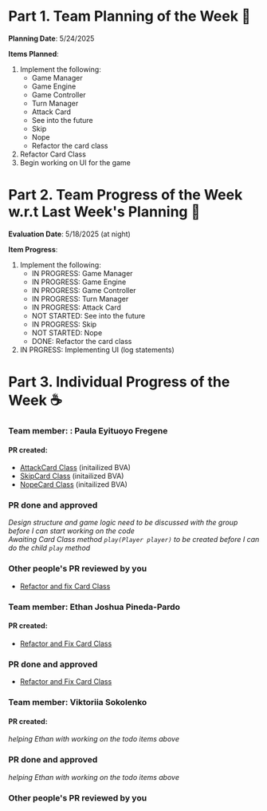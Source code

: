 # Part 1. Team Planning of the Week :ledger:
**Planning Date**: 5/24/2025

**Items Planned**:
1. Implement the following:
    * Game Manager
    * Game Engine
    * Game Controller
    * Turn Manager
    * Attack Card
    * See into the future
    * Skip
    * Nope
    * Refactor the card class
2. Refactor Card Class
4. Begin working on UI for the game

# Part 2. Team Progress of the Week w.r.t Last Week's Planning :green_book:
**Evaluation Date**: 5/18/2025 (at night)

**Item Progress**:
1. Implement the following:
    *  IN PROGRESS: Game Manager
    *  IN PROGRESS: Game Engine
    *  IN PROGRESS: Game Controller
    *  IN PROGRESS: Turn Manager
    *  IN PROGRESS: Attack Card
    *  NOT STARTED: See into the future
    *  IN PROGRESS: Skip
    *  NOT STARTED: Nope
    *  DONE: Refactor the card class
2. IN PRGRESS: Implementing UI (log statements)

# Part 3. Individual Progress of the Week :coffee:

### Team member: : Paula Eyituoyo Fregene


#### PR created:

- [AttackCard Class](https://github.com/nu-cs-sqe/course-project-20242510-team-05-20242503/pull/50) (initailized BVA)
- [SkipCard Class](https://github.com/nu-cs-sqe/course-project-20242510-team-05-20242503/pull/51) (initailized BVA)
- [NopeCard Class](https://github.com/nu-cs-sqe/course-project-20242510-team-05-20242503/pull/52) (initailized BVA)

### PR done and approved

_Design structure and game logic need to be discussed with the group before I can start working on the code_ <br>
_Awaiting Card Class method `play(Player player)` to be created before I can do the child `play` method_


### Other people's PR reviewed by you
- [Refactor and fix Card Class](https://github.com/nu-cs-sqe/course-project-20242510-team-05-20242503/pull/48)


### Team member: Ethan Joshua Pineda-Pardo
#### PR created:

- [Refactor and Fix Card Class](https://github.com/nu-cs-sqe/course-project-20242510-team-05-20242503/pull/48)

### PR done and approved

- [Refactor and Fix Card Class](https://github.com/nu-cs-sqe/course-project-20242510-team-05-20242503/pull/48)



### Team member: Viktoriia Sokolenko
#### PR created:

_helping Ethan with working on the todo items above_

### PR done and approved

_helping Ethan with working on the todo items above_

### Other people's PR reviewed by you
